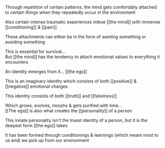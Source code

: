 Through repetition of certain patterns, the mind gets comfortably attached to certain things when they repeatedly occur in the environment


Also certain intense traumatic experiences imbue [[the mind]] with immense [[conditioning]] & [[pain]]

These attachments can either be in the form of wanting something or avoiding something

This is essential for survival...
<br>
But [[the mind]] has the tendency to attach emotional values to everything it encounters

An identity emerges from it... [[the ego]]

This is an imaginary identity which consists of both [[positive]] & [[negative]] emotional charges

This identity consists of both [[truth]] and [[falseness]]

Which grows, evolves, morphs & gets purified with time...
<br>
[[The ego]] is also what creates the [[personality]] of a person

This innate personality isn't the truest identity of a person, but it is the deepest form [[the ego]] takes

It has been formed through conditionings & learnings (which meant most to us and) we pick up from our environment
